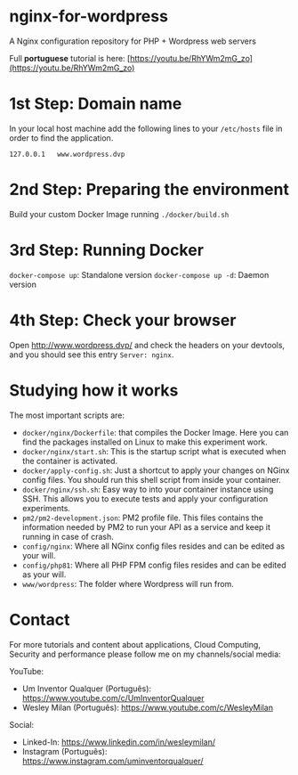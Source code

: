 # nginx-for-wordpress
A Nginx configuration repository for PHP + Wordpress web servers

Full **portuguese** tutorial is here: [https://youtu.be/RhYWm2mG_zo](https://youtu.be/RhYWm2mG_zo)

# 1st Step: Domain name
In your local host machine add the following lines to your `/etc/hosts` file in order to find the application.
```
127.0.0.1   www.wordpress.dvp
```

# 2nd Step: Preparing the environment
Build your custom Docker Image running `./docker/build.sh`

# 3rd Step: Running Docker
`docker-compose up`: Standalone version
`docker-compose up -d`: Daemon version

# 4th Step: Check your browser
Open http://www.wordpress.dvp/ and check the headers on your devtools, and you should see this entry `Server: nginx`.

# Studying how it works
The most important scripts are:
- `docker/nginx/Dockerfile`: that compiles the Docker Image. Here you can find the packages installed on Linux to make
  this experiment work.
- `docker/nginx/start.sh`: This is the startup script what is executed when the container is activated.
- `docker/apply-config.sh`: Just a shortcut to apply your changes on NGinx config files. You should run this shell script
  from inside your container.
- `docker/nginx/ssh.sh`: Easy way to into your container instance using SSH. This allows you to execute tests and apply
  your configuration experiments.
- `pm2/pm2-development.json`: PM2 profile file. This files contains the information needed by PM2 to run your API as a
  service and keep it running in case of crash.
- `config/nginx`: Where all NGinx config files resides and can be edited as your will.
- `config/php81`: Where all PHP FPM config files resides and can be edited as your will.
- `www/wordpress`: The folder where Wordpress will run from.


# Contact

For more tutorials and content about applications, Cloud Computing, Security and performance please follow me on my
channels/social media:

YouTube:
- Um Inventor Qualquer (Português): https://www.youtube.com/c/UmInventorQualquer
- Wesley Milan (Português): https://www.youtube.com/c/WesleyMilan

Social:
- Linked-In: https://www.linkedin.com/in/wesleymilan/
- Instagram (Português): https://www.instagram.com/uminventorqualquer/
